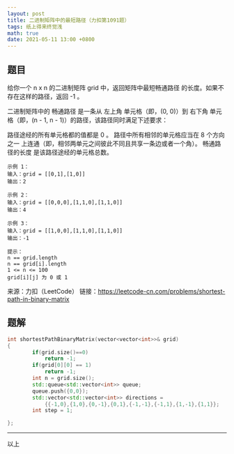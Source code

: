 ```yaml
---
layout: post
title: 二进制矩阵中的最短路径（力扣第1091题）
tags: 纸上得来终觉浅
math: true
date: 2021-05-11 13:00 +0800
---
```


## 题目

给你一个 n x n 的二进制矩阵 grid 中，返回矩阵中最短畅通路径 的长度。如果不存在这样的路径，返回 -1 。

二进制矩阵中的 畅通路径 是一条从 左上角 单元格（即，(0, 0)）到 右下角 单元格（即，(n - 1, n - 1)）的路径，该路径同时满足下述要求：

路径途经的所有单元格都的值都是 0 。
路径中所有相邻的单元格应当在 8 个方向之一 上连通（即，相邻两单元之间彼此不同且共享一条边或者一个角）。
畅通路径的长度 是该路径途经的单元格总数。


```
示例 1：
输入：grid = [[0,1],[1,0]]
输出：2

示例 2：
输入：grid = [[0,0,0],[1,1,0],[1,1,0]]
输出：4

示例 3：
输入：grid = [[1,0,0],[1,1,0],[1,1,0]]
输出：-1

提示：
n == grid.length
n == grid[i].length
1 <= n <= 100
grid[i][j] 为 0 或 1
```

来源：力扣（LeetCode）
链接：https://leetcode-cn.com/problems/shortest-path-in-binary-matrix





## 题解



```c++
int shortestPathBinaryMatrix(vector<vector<int>>& grid)
{
        if(grid.size()==0)
            return -1;
        if(grid[0][0] == 1) 
            return -1;
        int n = grid.size();
        std::queue<std::vector<int>> queue;
        queue.push({0,0});
        std::vector<std::vector<int>> directions =
            {{-1,0},{1,0},{0,-1},{0,1},{-1,-1},{-1,1},{1,-1},{1,1}};
        int step = 1;

};
```



---
以上

